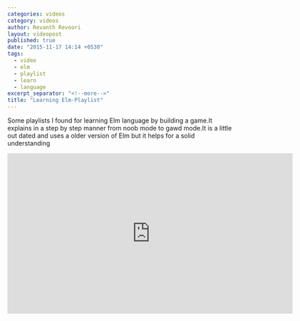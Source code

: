 ```yaml
---
categories: videos
category: videos
author: Revanth Revoori
layout: videopost
published: true
date: "2015-11-17 14:14 +0530"
tags: 
  - video
  - elm
  - playlist
  - learn
  - language
excerpt_separator: "<!--more-->"
title: "Learning Elm-Playlist"
---
```



<div><p>Some playlists I found for learning Elm language by building a game.It explains in a step by step manner from noob mode to gawd mode.It is a little out dated and uses a older version of Elm but it helps for a solid understanding</p></div>
<div class="video-container">
<iframe width="640" height="360" src="https://www.youtube.com/embed/videoseries?list=PLtdCJGSpculbDT_p4ED9oLTJQrzoM1QEL" frameborder="0" allowfullscreen></iframe>
</div>
<!--more-->
